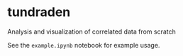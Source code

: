 # tundraden
Analysis and visualization of correlated data from scratch

See the `example.ipynb` notebook for example usage.
